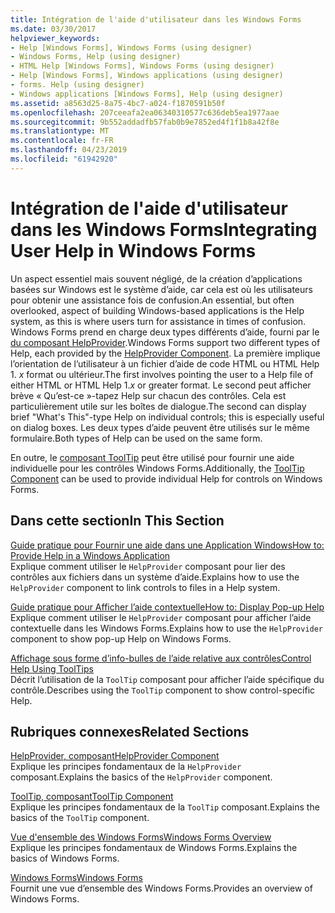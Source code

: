 ```yaml
---
title: Intégration de l'aide d'utilisateur dans les Windows Forms
ms.date: 03/30/2017
helpviewer_keywords:
- Help [Windows Forms], Windows Forms (using designer)
- Windows Forms, Help (using designer)
- HTML Help [Windows Forms], Windows Forms (using designer)
- Help [Windows Forms], Windows applications (using designer)
- forms. Help (using designer)
- Windows applications [Windows Forms], Help (using designer)
ms.assetid: a8563d25-8a75-4bc7-a024-f1870591b50f
ms.openlocfilehash: 207ceeafa2ea06340310577c636deb5ea1977aae
ms.sourcegitcommit: 9b552addadfb57fab0b9e7852ed4f1f1b8a42f8e
ms.translationtype: MT
ms.contentlocale: fr-FR
ms.lasthandoff: 04/23/2019
ms.locfileid: "61942920"
---
```

# <a name="integrating-user-help-in-windows-forms"></a><span data-ttu-id="9456e-102">Intégration de l'aide d'utilisateur dans les Windows Forms</span><span class="sxs-lookup"><span data-stu-id="9456e-102">Integrating User Help in Windows Forms</span></span>
<span data-ttu-id="9456e-103">Un aspect essentiel mais souvent négligé, de la création d’applications basées sur Windows est le système d’aide, car cela est où les utilisateurs pour obtenir une assistance fois de confusion.</span><span class="sxs-lookup"><span data-stu-id="9456e-103">An essential, but often overlooked, aspect of building Windows-based applications is the Help system, as this is where users turn for assistance in times of confusion.</span></span> <span data-ttu-id="9456e-104">Windows Forms prend en charge deux types différents d’aide, fourni par le [du composant HelpProvider](../controls/helpprovider-component-windows-forms.md).</span><span class="sxs-lookup"><span data-stu-id="9456e-104">Windows Forms support two different types of Help, each provided by the [HelpProvider Component](../controls/helpprovider-component-windows-forms.md).</span></span> <span data-ttu-id="9456e-105">La première implique l’orientation de l’utilisateur à un fichier d’aide de code HTML ou HTML Help 1. *x* format ou ultérieur.</span><span class="sxs-lookup"><span data-stu-id="9456e-105">The first involves pointing the user to a Help file of either HTML or HTML Help 1.*x* or greater format.</span></span> <span data-ttu-id="9456e-106">Le second peut afficher brève « Qu’est-ce »-tapez Help sur chacun des contrôles. Cela est particulièrement utile sur les boîtes de dialogue.</span><span class="sxs-lookup"><span data-stu-id="9456e-106">The second can display brief "What's This"-type Help on individual controls; this is especially useful on dialog boxes.</span></span> <span data-ttu-id="9456e-107">Les deux types d’aide peuvent être utilisés sur le même formulaire.</span><span class="sxs-lookup"><span data-stu-id="9456e-107">Both types of Help can be used on the same form.</span></span>  
  
 <span data-ttu-id="9456e-108">En outre, le [composant ToolTip](../controls/tooltip-component-windows-forms.md) peut être utilisé pour fournir une aide individuelle pour les contrôles Windows Forms.</span><span class="sxs-lookup"><span data-stu-id="9456e-108">Additionally, the [ToolTip Component](../controls/tooltip-component-windows-forms.md) can be used to provide individual Help for controls on Windows Forms.</span></span>  
  
## <a name="in-this-section"></a><span data-ttu-id="9456e-109">Dans cette section</span><span class="sxs-lookup"><span data-stu-id="9456e-109">In This Section</span></span>  
 [<span data-ttu-id="9456e-110">Guide pratique pour Fournir une aide dans une Application Windows</span><span class="sxs-lookup"><span data-stu-id="9456e-110">How to: Provide Help in a Windows Application</span></span>](how-to-provide-help-in-a-windows-application.md)  
 <span data-ttu-id="9456e-111">Explique comment utiliser le `HelpProvider` composant pour lier des contrôles aux fichiers dans un système d’aide.</span><span class="sxs-lookup"><span data-stu-id="9456e-111">Explains how to use the `HelpProvider` component to link controls to files in a Help system.</span></span>  
  
 [<span data-ttu-id="9456e-112">Guide pratique pour Afficher l’aide contextuelle</span><span class="sxs-lookup"><span data-stu-id="9456e-112">How to: Display Pop-up Help</span></span>](how-to-display-pop-up-help.md)  
 <span data-ttu-id="9456e-113">Explique comment utiliser le `HelpProvider` composant pour afficher l’aide contextuelle dans les Windows Forms.</span><span class="sxs-lookup"><span data-stu-id="9456e-113">Explains how to use the `HelpProvider` component to show pop-up Help on Windows Forms.</span></span>  
  
 [<span data-ttu-id="9456e-114">Affichage sous forme d’info-bulles de l’aide relative aux contrôles</span><span class="sxs-lookup"><span data-stu-id="9456e-114">Control Help Using ToolTips</span></span>](control-help-using-tooltips.md)  
 <span data-ttu-id="9456e-115">Décrit l’utilisation de la `ToolTip` composant pour afficher l’aide spécifique du contrôle.</span><span class="sxs-lookup"><span data-stu-id="9456e-115">Describes using the `ToolTip` component to show control-specific Help.</span></span>  
  
## <a name="related-sections"></a><span data-ttu-id="9456e-116">Rubriques connexes</span><span class="sxs-lookup"><span data-stu-id="9456e-116">Related Sections</span></span>  
 [<span data-ttu-id="9456e-117">HelpProvider, composant</span><span class="sxs-lookup"><span data-stu-id="9456e-117">HelpProvider Component</span></span>](../controls/helpprovider-component-windows-forms.md)  
 <span data-ttu-id="9456e-118">Explique les principes fondamentaux de la `HelpProvider` composant.</span><span class="sxs-lookup"><span data-stu-id="9456e-118">Explains the basics of the `HelpProvider` component.</span></span>  
  
 [<span data-ttu-id="9456e-119">ToolTip, composant</span><span class="sxs-lookup"><span data-stu-id="9456e-119">ToolTip Component</span></span>](../controls/tooltip-component-windows-forms.md)  
 <span data-ttu-id="9456e-120">Explique les principes fondamentaux de la `ToolTip` composant.</span><span class="sxs-lookup"><span data-stu-id="9456e-120">Explains the basics of the `ToolTip` component.</span></span>  
  
 [<span data-ttu-id="9456e-121">Vue d'ensemble des Windows Forms</span><span class="sxs-lookup"><span data-stu-id="9456e-121">Windows Forms Overview</span></span>](../windows-forms-overview.md)  
 <span data-ttu-id="9456e-122">Explique les principes fondamentaux de Windows Forms.</span><span class="sxs-lookup"><span data-stu-id="9456e-122">Explains the basics of Windows Forms.</span></span>  
  
 [<span data-ttu-id="9456e-123">Windows Forms</span><span class="sxs-lookup"><span data-stu-id="9456e-123">Windows Forms</span></span>](../index.md)  
 <span data-ttu-id="9456e-124">Fournit une vue d’ensemble des Windows Forms.</span><span class="sxs-lookup"><span data-stu-id="9456e-124">Provides an overview of Windows Forms.</span></span>
